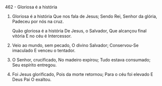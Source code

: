 462 - Gloriosa é a história

1. Gloriosa é a história
   Que nos fala de Jesus;
   Sendo Rei, Senhor da glória,
   Padeceu por nós na cruz.

   Quão gloriosa é a história
   De Jesus, o Salvador,
   Que alcançou final vitória
   E no céu é Intercessor.

2. Veio ao mundo, sem pecado,
   O divino Salvador;
   Conservou-Se imaculado
   E venceu o tentador.

3. O Senhor, crucificado,
   No madeiro expirou;
   Tudo estava consumado;
   Seu espírito entregou.

4. Foi Jesus glorificado,
   Pois da morte retornou;
   Para o céu foi elevado
   E Deus Pai O exaltou.
